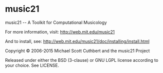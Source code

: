 music21
=======

music21 -- A Toolkit for Computational Musicology

For more information, visit:
http://web.mit.edu/music21

And to install, see:
http://web.mit.edu/music21/doc/installing/install.html

Copyright © 2006-2015 Michael Scott Cuthbert and the music21 Project

Released under either the BSD (3-clause) or GNU LGPL license according to your choice. See LICENSE.